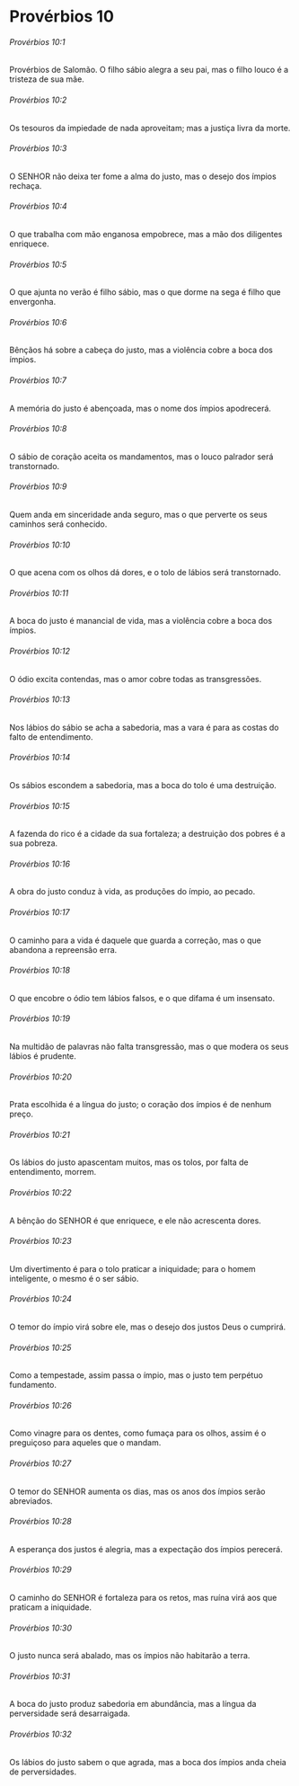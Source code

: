 # Provérbios 10

###### Provérbios 10:1

Provérbios de Salomão. O filho sábio alegra a seu pai, mas o filho louco é a tristeza de sua mãe.

###### Provérbios 10:2

Os tesouros da impiedade de nada aproveitam; mas a justiça livra da morte.

###### Provérbios 10:3

O SENHOR não deixa ter fome a alma do justo, mas o desejo dos ímpios rechaça.

###### Provérbios 10:4

O que trabalha com mão enganosa empobrece, mas a mão dos diligentes enriquece.

###### Provérbios 10:5

O que ajunta no verão é filho sábio, mas o que dorme na sega é filho que envergonha.

###### Provérbios 10:6

Bênçãos há sobre a cabeça do justo, mas a violência cobre a boca dos ímpios.

###### Provérbios 10:7

A memória do justo é abençoada, mas o nome dos ímpios apodrecerá.

###### Provérbios 10:8

O sábio de coração aceita os mandamentos, mas o louco palrador será transtornado.

###### Provérbios 10:9

Quem anda em sinceridade anda seguro, mas o que perverte os seus caminhos será conhecido.

###### Provérbios 10:10

O que acena com os olhos dá dores, e o tolo de lábios será transtornado.

###### Provérbios 10:11

A boca do justo é manancial de vida, mas a violência cobre a boca dos ímpios.

###### Provérbios 10:12

O ódio excita contendas, mas o amor cobre todas as transgressões.

###### Provérbios 10:13

Nos lábios do sábio se acha a sabedoria, mas a vara é para as costas do falto de entendimento.

###### Provérbios 10:14

Os sábios escondem a sabedoria, mas a boca do tolo é uma destruição.

###### Provérbios 10:15

A fazenda do rico é a cidade da sua fortaleza; a destruição dos pobres é a sua pobreza.

###### Provérbios 10:16

A obra do justo conduz à vida, as produções do ímpio, ao pecado.

###### Provérbios 10:17

O caminho para a vida é daquele que guarda a correção, mas o que abandona a repreensão erra.

###### Provérbios 10:18

O que encobre o ódio tem lábios falsos, e o que difama é um insensato.

###### Provérbios 10:19

Na multidão de palavras não falta transgressão, mas o que modera os seus lábios é prudente.

###### Provérbios 10:20

Prata escolhida é a língua do justo; o coração dos ímpios é de nenhum preço.

###### Provérbios 10:21

Os lábios do justo apascentam muitos, mas os tolos, por falta de entendimento, morrem.

###### Provérbios 10:22

A bênção do SENHOR é que enriquece, e ele não acrescenta dores.

###### Provérbios 10:23

Um divertimento é para o tolo praticar a iniquidade; para o homem inteligente, o mesmo é o ser sábio.

###### Provérbios 10:24

O temor do ímpio virá sobre ele, mas o desejo dos justos Deus o cumprirá.

###### Provérbios 10:25

Como a tempestade, assim passa o ímpio, mas o justo tem perpétuo fundamento.

###### Provérbios 10:26

Como vinagre para os dentes, como fumaça para os olhos, assim é o preguiçoso para aqueles que o mandam.

###### Provérbios 10:27

O temor do SENHOR aumenta os dias, mas os anos dos ímpios serão abreviados.

###### Provérbios 10:28

A esperança dos justos é alegria, mas a expectação dos ímpios perecerá.

###### Provérbios 10:29

O caminho do SENHOR é fortaleza para os retos, mas ruína virá aos que praticam a iniquidade.

###### Provérbios 10:30

O justo nunca será abalado, mas os ímpios não habitarão a terra.

###### Provérbios 10:31

A boca do justo produz sabedoria em abundância, mas a língua da perversidade será desarraigada.

###### Provérbios 10:32

Os lábios do justo sabem o que agrada, mas a boca dos ímpios anda cheia de perversidades.


